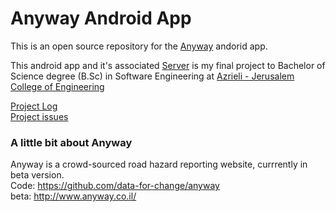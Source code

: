 Anyway Android App
================
This is an open source repository for the [Anyway](http://www.anyway.co.il) andorid app.

This android app and it's associated [Server](http://github.com/data-for-change/anywayClusterServer) is my final project to Bachelor of Science degree (B.Sc) in Software Engineering at [Azrieli - Jerusalem College of Engineering](http://www.jce.ac.il/)

[Project Log](https://github.com/data-for-change/anywayAndroidApp/wiki/Project-Log)  
[Project issues](https://huboard.com/data-for-change/anywayAndroidApp)

### A little bit about Anyway
Anyway is a crowd-sourced road hazard reporting website, currrently in beta version.  
Code: https://github.com/data-for-change/anyway  
beta: http://www.anyway.co.il/  

